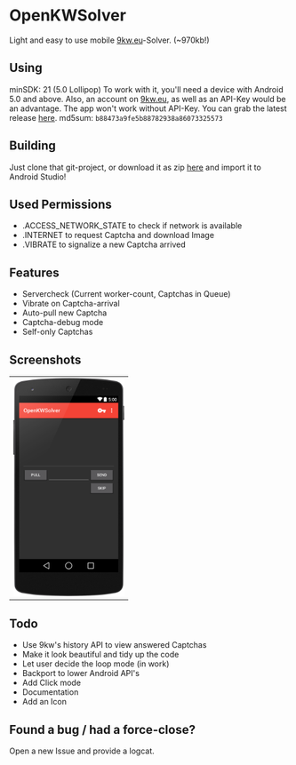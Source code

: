 OpenKWSolver
============

Light and easy to use mobile [9kw.eu](http://www.9kw.eu/)-Solver. (~970kb!)

Using
-----

minSDK: 21 (5.0 Lollipop)
To work with it, you'll need a device with Android 5.0 and above. Also, an account on [9kw.eu](http://www.9kw.eu/), as well as an API-Key would be an advantage.
The app won't work without API-Key. 
You can grab the latest release [here](https://github.com/dotwee/OpenKWSolver/releases/download/beta.5/app-release_SIGNED_beta.5.apk).
md5sum: <code>b88473a9fe5b88782938a86073325573</code>

Building
--------

Just clone that git-project, or download it as zip [here](https://github.com/dotwee/OpenKWSolver/archive/master-rewrite.zip) and import it to Android Studio!

Used Permissions
----------------

+ .ACCESS_NETWORK_STATE to check if network is available
+ .INTERNET to request Captcha and download Image
+ .VIBRATE to signalize a new Captcha arrived

Features
--------

+ Servercheck (Current worker-count, Captchas in Queue)
+ Vibrate on Captcha-arrival
+ Auto-pull new Captcha
+ Captcha-debug mode
+ Self-only Captchas

Screenshots
-----------

<table sytle="border: 0px;">
<tr>
<td><img width="200px" src="Screenshot.png" /></td>
</tr>
</table>

Todo
----

+ Use 9kw's history API to view answered Captchas
+ Make it look beautiful and tidy up the code
+ Let user decide the loop mode (in work)
+ Backport to lower Android API's
+ Add Click mode
+ Documentation
+ Add an Icon

Found a bug / had a force-close?
--------------------------------

Open a new Issue and provide a logcat.
